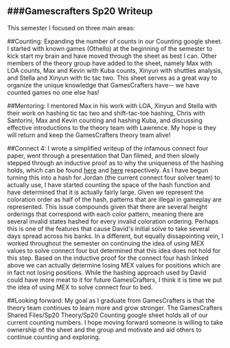 ###Gamescrafters Sp20 Writeup
-----

This semester I focused on three main areas:

##Counting: 
Expanding the number of counts in our Counting google sheet. I started with known games (Othello) at the beginning of the semester to kick start my brain and have moved through the sheet as best I can. Other members of the theory group have added to the sheet, namely Max with LOA counts, Max and Kevin with Kuba counts, Xinyun with shuttles analysis, and Stella and Xinyun with tic tac two. This sheet serves as a great way to organize the unique knowledge that GamesCrafters have-- we have counted games no one else has!

##Mentoring: 
I mentored Max in his work with LOA, Xinyun and Stella with their work on hashing tic tac two and shift-tac-toe hashing, Chris with Santorini, Max and Kevin counting and hashing Kuba, and discussing effective introductions to the theory team with Lawrence. My hope is they will return and keep the GamesCrafters theory team alive!

##Connect 4: 
I wrote a simplified writeup of the infamous connect four paper, went through a presentation that Dan filmed, and then slowly stepped through an inductive proof as to why the uniqueness of the hashing holds, which can be found [here](https://github.com/GamesCrafters/Wiki/blob/master/Sp20Theory/davidPaper.txt) and [here](https://github.com/GamesCrafters/Wiki/blob/master/Sp20Theory/InductiveProofDavid.pdf) respectively. As I have begun turning this into a hash for Jordan (the current connect four solver team) to actually use, I have started counting the space of the hash function and have determined that it is actually fairly large. Given we represent the coloration order as half of the hash, patterns that are illegal in gameplay are represented. This issue compounds given that there are several height orderings that correspond with each color pattern, meaning there are several invalid states hashed for every invalid coloration ordering. Perhaps this is one of the features that cause David's initial solve to take several days spread across his banks. In a different, but equally dissapointing vein, I worked throughout the semester on continuing the idea of using MEX values to solve connect four but determined that this idea does not hold for this step. Based on the inductive proof for the connect four hash linked above we can actually determine losing MEX values for positions which are in fact not losing positions. While the hashing approach used by David could have more meat to it for future GamesCrafters, I think it is time we put the idea of using MEX to solve connect four to bed. 

##Looking forward:
My goal as I graduate from GamesCrafters is that the theory team continues to learn more and grow stronger. The GamesCrafters Shared Files/Sp20 Theory/Sp20 Counting google sheet holds all of our current counting numbers. I hope moving forward someone is willing to take ownership of the sheet and the group and motivate and aid others to continue counting and exploring. 